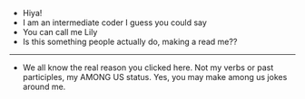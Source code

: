 - Hiya!
- I am an intermediate coder I guess you could say
- You can call me Lily
- Is this something people actually do, making a read me??
---
- We all know the real reason you clicked here.  Not my verbs or past participles, my AMONG US status.  Yes, you may make among us jokes around me.


